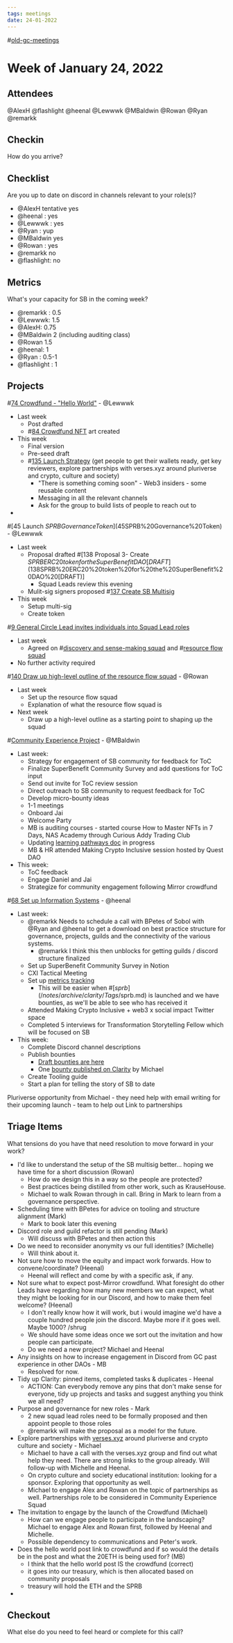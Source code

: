 ```yaml
---
tags: meetings
date: 24-01-2022
---
```

#[old-gc-meetings](/notes/general-circle/old-gc-meetings/old-gc-meetings.md) 
# Week of January 24, 2022
## Attendees
@AlexH @flashlight @heenal @Lewwwk @MBaldwin @Rowan  @Ryan  @remarkk 
## Checkin
How do you arrive?
## Checklist
Are you up to date on discord in channels relevant to your role(s)?
- @AlexH tentative yes
- @heenal : yes
- @Lewwwk : yes
- @Ryan  : yup
- @MBaldwin yes
- @Rowan  : yes
- @remarkk no
- @flashlight: no

## Metrics
What's your capacity for SB in the coming week?
- @remarkk : 0.5
- @Lewwwk: 1.5
- @AlexH: 0.75
- @MBaldwin 2 (including auditing class)
- @Rowan  1.5
- @heenal: 1 
- @Ryan  : 0.5-1
- @flashlight : 1

## Projects
#[74 Crowdfund - "Hello World"](74%20Crowdfund%20-%20"Hello%20World")  - @Lewwwk 
- Last week
	- Post drafted
	- #[84 Crowdfund NFT](84%20Crowdfund%20NFT) art created
- This week
	- Final version
	- Pre-seed draft
	- #[135 Launch Strategy](135%20Launch%20Strategy) (get people to get their wallets ready, get key reviewers, explore partnerships with verses.xyz around pluriverse and crypto, culture and society)
		- "There is something coming soon" - Web3 insiders - some reusable content
		- Messaging in all the relevant channels
		- Ask for the group to build lists of people to reach out to
- 

#[45 Launch $SPRB Governance Token](45%20Launch%20$SPRB%20Governance%20Token) - @Lewwwk 
- Last week
	- Proposal drafted #[138 Proposal 3- Create $SPRB ERC20 token for the SuperBenefit DAO [DRAFT](138%20Proposal%203-%20Create%20$SPRB%20ERC20%20token%20for%20the%20SuperBenefit%20DAO%20[DRAFT)] 
		- Squad Leads review this evening
	- Mulit-sig signers proposed #[137 Create SB Multisig](137%20Create%20SB%20Multisig) 
- This week
	- Setup multi-sig
	- Create token

#[9 General Circle Lead invites individuals into Squad Lead roles](9%20General%20Circle%20Lead%20invites%20individuals%20into%20Squad%20Lead%20roles) 
- Last week
	- Agreed on #[discovery and sense-making squad](/notes/archive/clarity/Tags/discovery%20and%20sense-making%20squad.md) and #[resource flow squad](/notes/archive/clarity/Tags/resource%20flow%20squad.md) 
- No further activity required

#[140 Draw up high-level outline of the resource flow squad](140%20Draw%20up%20high-level%20outline%20of%20the%20resource%20flow%20squad) - @Rowan  
- Last week 
	- Set up the resource flow squad
	- Explanation of what the resource flow squad is
- Next week
	- Draw up a high-level outline as a starting point to shaping up the squad

#[Community Experience Project](Community%20Experience%20Project) - @MBaldwin 
- Last week:
	- Strategy for engagement of SB community for feedback for ToC
	- Finalize SuperBenefit Community Survey and add questions for ToC input
	- Send out invite for ToC review session
	- Direct outreach to SB community to request feedback for ToC
	- Develop micro-bounty ideas
	- 1-1 meetings
	- Onboard Jai
	- Welcome Party
	- MB is auditing courses - started course How to Master NFTs in 7 Days, NAS Academy through Curious Addy Trading Club
	- Updating [learning pathways doc](https://www.notion.so/superbenefit/web3-Learning-Pathways-3fe4f451524f46f5a7634d24cac59d15) in progress 
	- MB & HR attended Making Crypto Inclusive session hosted by Quest DAO
- This week:
	- ToC feedback
	- Engage Daniel and Jai
	- Strategize for community engagement following Mirror crowdfund

#[68 Set up Information Systems](68%20Set%20up%20Information%20Systems)  - @heenal 
- Last week:
	- @remarkk Needs to schedule a call with BPetes of Sobol with @Ryan  and @heenal to get a download on best practice structure for governance, projects, guilds and the connectivity of the various systems.
		- @remarkk I think this then unblocks for getting guilds / discord structure finalized
	- Set up SuperBenefit Community Survey in Notion 
	- CXI Tactical Meeting
	- Set up [metrics tracking](https://www.notion.so/superbenefit/be8cc48814ad49508e0c6fe34d9ba4f9?v=5da1ddbdb1644c328b06666fa2e6840d)
		- This will be easier when #[$sprb](/notes/archive/clarity/Tags/$sprb.md) is launched and we have bounties, as we'll be able to see who has received it
	- Attended Making Crypto Inclusive + web3 x social impact Twitter space
	- Completed 5 interviews for Transformation Storytelling Fellow which will be focused on SB
- This week:
	- Complete Discord channel descriptions
	- Publish bounties
		- [Draft bounties are here](https://app.clarity.so/superbenefit/work/121)
		- One [bounty published on Clarity](https://app.clarity.so/superbenefit/work/139) by Michael
	- Create Tooling guide
	- Start a plan for telling the story of SB to date

Pluriverse opportunity from Michael - they need help with email writing for their upcoming launch - team to help out  Link to partnerships 
## Triage Items
What tensions do you have that need resolution to move forward in your work?
- I'd like to understand the setup of the SB multisig better... hoping we have time for a short discussion (Rowan)
	- How do we design this in a way so the people are protected?
	- Best practices being distilled from other work, such as KrauseHouse.
	- Michael to walk Rowan through in call. Bring in Mark to learn from a governance perspective.
- Scheduling time with BPetes for advice on tooling and structure alignment (Mark)
	- Mark to book later this evening
- Discord role and guild refactor is still pending (Mark)
	- Will discuss with BPetes and then action this
- Do we need to reconsider anonymity vs our full identities? (Michelle)
	- Will think about it.
- Not sure how to move the equity and impact work forwards. How to convene/coordinate? (Heenal)
	- Heenal will reflect and come by with a specific ask, if any.
- Not sure what to expect post-Mirror crowdfund. What foresight do other Leads have regarding how many new members we can expect, what they might be looking for in our Discord, and how to make them feel welcome? (Heenal)
	- I don't really know how it will work, but i would imagine we'd have a couple hundred people join the discord. Maybe more if it goes well. Maybe 1000? /shrug
	- We should have some ideas once we sort out the invitation and how people can participate.
	- Do we need a new project? Michael and Heenal 
- Any insights on how to increase engagement in Discord from GC past experience in other DAOs - MB
	- Resolved for now.
- Tidy up Clarity: pinned items, completed tasks & duplicates - Heenal
	- ACTION: Can everybody remove any pins that don't make sense for everyone, tidy up projects and tasks and suggest anything you think we all need?
- Purpose and governance for new roles - Mark
	- 2 new squad lead roles need to be formally proposed and then appoint people to those roles
	- @remarkk will make the proposal as a model for the future.
- Explore partnerships with [verses.xyz](https://verses.xyz) around pluriverse and crypto culture and society - Michael
	- Michael to have a call with the verses.xyz group and find out what help they need. There are strong links to the group already. Will follow-up with Michelle and Heenal.
	- On crypto culture and society educational institution: looking for a sponsor. Exploring that opportunity as well.
	- Michael to engage Alex and Rowan on the topic of partnerships as well. Partnerships role to be considered in Community Experience Squad
- The invitation to engage by the launch of the Crowdfund (Michael)
	- How can we engage people to participate in the landscaping? Michael to engage Alex and Rowan first, followed by Heenal and Michelle.
	- Possible dependency to communications and Peter's work.
- Does the hello world post link to crowdfund and if so would the details be in the post and what the 20ETH is being used for? (MB)
	- I think that the hello world post IS the crowdfund (correct)
	- it goes into our treasury, which is then allocated based on community proposals
	- treasury will hold the ETH and the SPRB
- 

## Checkout
What else do you need to feel heard or complete for this call?
